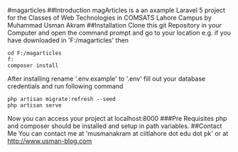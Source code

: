 #magarticles
##Introduction
magArticles is a an axample Laravel 5 project for the Classes of Web Technologies in COMSATS Lahore Campus by Muhammad Usman Akram
##Installation
Clone this git Repository in your Computer and open the command prompt and go to your location e.g. if you have downloaded in 'F:/magarticles' then 

    cd F:/magarticles 
    f:
    composer install
After installing rename '.env.example' to '.env' fill out your database credentials and run following command

    php artisan migrate:refresh --seed 
    php artisan serve
Now you can access your project at localhost:8000 
###Pre Requisites
php and composer should be installed and setup in path variables.
##Contact Me
 You can contact me at 'musmanakram at ciitlahore dot edu dot pk' or at http://www.usman-blog.com 
 
 
